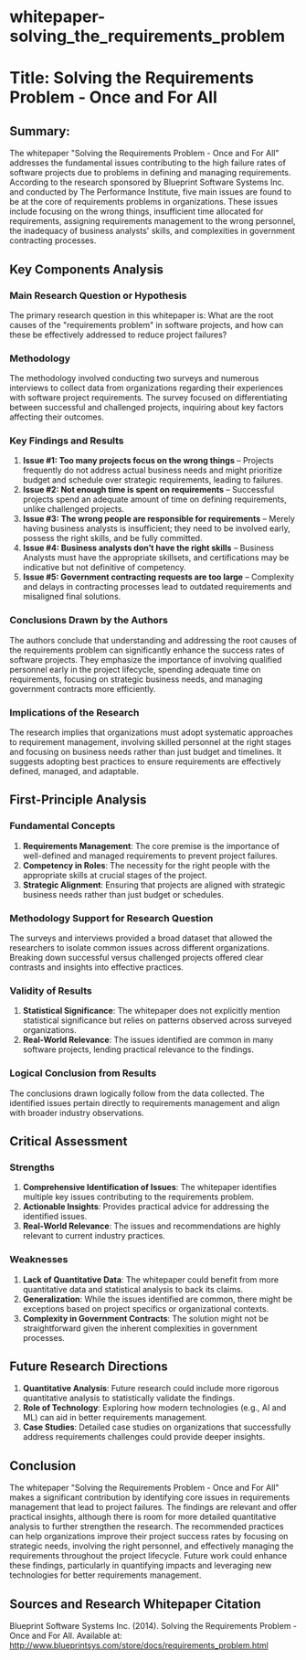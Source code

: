 # whitepaper-solving_the_requirements_problem

# Title: Solving the Requirements Problem - Once and For All

## Summary:
The whitepaper "Solving the Requirements Problem - Once and For All" addresses the fundamental issues contributing to the high failure rates of software projects due to problems in defining and managing requirements. According to the research sponsored by Blueprint Software Systems Inc. and conducted by The Performance Institute, five main issues are found to be at the core of requirements problems in organizations. These issues include focusing on the wrong things, insufficient time allocated for requirements, assigning requirements management to the wrong personnel, the inadequacy of business analysts' skills, and complexities in government contracting processes.

## Key Components Analysis

### Main Research Question or Hypothesis
The primary research question in this whitepaper is: What are the root causes of the "requirements problem" in software projects, and how can these be effectively addressed to reduce project failures?

### Methodology
The methodology involved conducting two surveys and numerous interviews to collect data from organizations regarding their experiences with software project requirements. The survey focused on differentiating between successful and challenged projects, inquiring about key factors affecting their outcomes.

### Key Findings and Results
1. **Issue #1: Too many projects focus on the wrong things** – Projects frequently do not address actual business needs and might prioritize budget and schedule over strategic requirements, leading to failures.
2. **Issue #2: Not enough time is spent on requirements** – Successful projects spend an adequate amount of time on defining requirements, unlike challenged projects.
3. **Issue #3: The wrong people are responsible for requirements** – Merely having business analysts is insufficient; they need to be involved early, possess the right skills, and be fully committed.
4. **Issue #4: Business analysts don’t have the right skills** – Business Analysts must have the appropriate skillsets, and certifications may be indicative but not definitive of competency.
5. **Issue #5: Government contracting requests are too large** – Complexity and delays in contracting processes lead to outdated requirements and misaligned final solutions.

### Conclusions Drawn by the Authors
The authors conclude that understanding and addressing the root causes of the requirements problem can significantly enhance the success rates of software projects. They emphasize the importance of involving qualified personnel early in the project lifecycle, spending adequate time on requirements, focusing on strategic business needs, and managing government contracts more efficiently.

### Implications of the Research
The research implies that organizations must adopt systematic approaches to requirement management, involving skilled personnel at the right stages and focusing on business needs rather than just budget and timelines. It suggests adopting best practices to ensure requirements are effectively defined, managed, and adaptable.

## First-Principle Analysis

### Fundamental Concepts
1. **Requirements Management**: The core premise is the importance of well-defined and managed requirements to prevent project failures.
2. **Competency in Roles**: The necessity for the right people with the appropriate skills at crucial stages of the project.
3. **Strategic Alignment**: Ensuring that projects are aligned with strategic business needs rather than just budget or schedules.

### Methodology Support for Research Question
The surveys and interviews provided a broad dataset that allowed the researchers to isolate common issues across different organizations. Breaking down successful versus challenged projects offered clear contrasts and insights into effective practices.

### Validity of Results
1. **Statistical Significance**: The whitepaper does not explicitly mention statistical significance but relies on patterns observed across surveyed organizations.
2. **Real-World Relevance**: The issues identified are common in many software projects, lending practical relevance to the findings.

### Logical Conclusion from Results
The conclusions drawn logically follow from the data collected. The identified issues pertain directly to requirements management and align with broader industry observations.

## Critical Assessment

### Strengths
1. **Comprehensive Identification of Issues**: The whitepaper identifies multiple key issues contributing to the requirements problem.
2. **Actionable Insights**: Provides practical advice for addressing the identified issues.
3. **Real-World Relevance**: The issues and recommendations are highly relevant to current industry practices.

### Weaknesses
1. **Lack of Quantitative Data**: The whitepaper could benefit from more quantitative data and statistical analysis to back its claims.
2. **Generalization**: While the issues identified are common, there might be exceptions based on project specifics or organizational contexts.
3. **Complexity in Government Contracts**: The solution might not be straightforward given the inherent complexities in government processes.

## Future Research Directions

1. **Quantitative Analysis**: Future research could include more rigorous quantitative analysis to statistically validate the findings.
2. **Role of Technology**: Exploring how modern technologies (e.g., AI and ML) can aid in better requirements management.
3. **Case Studies**: Detailed case studies on organizations that successfully address requirements challenges could provide deeper insights.

## Conclusion

The whitepaper "Solving the Requirements Problem - Once and For All" makes a significant contribution by identifying core issues in requirements management that lead to project failures. The findings are relevant and offer practical insights, although there is room for more detailed quantitative analysis to further strengthen the research. The recommended practices can help organizations improve their project success rates by focusing on strategic needs, involving the right personnel, and effectively managing the requirements throughout the project lifecycle. Future work could enhance these findings, particularly in quantifying impacts and leveraging new technologies for better requirements management.

## Sources and Research Whitepaper Citation
Blueprint Software Systems Inc. (2014). Solving the Requirements Problem - Once and For All. Available at: http://www.blueprintsys.com/store/docs/requirements_problem.html